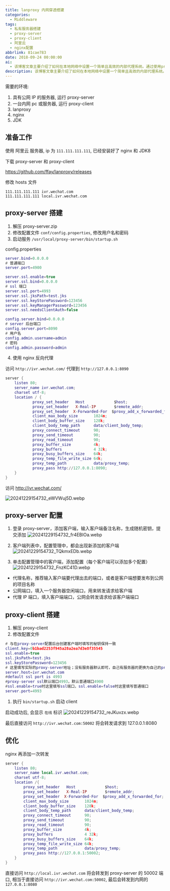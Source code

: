 ```yaml
---
title: lanproxy 内网穿透搭建
categories:
  - Middleware
tags:
  - 私有服务器搭建
  - proxy-server
  - proxy-client
  - 阿里云
  - nginx配置
abbrlink: 81cae783
date: 2018-09-24 00:00:00
ai:
  - 该博客文章主要介绍了如何在本地网络中设置一个简单且高效的内部代理系统。通过使用proxy-server与proxy-client软件，可以实现在局域网内对公网服务器的灵活访问和控制。首先，在阿里云服务器上搭建了nginx并安装JDK8作为必要环境。接着，详细解释了如何配置proxy-server端：解压zip文件、修改配置文件（包括SSL设置和后台服务端口）、添加客户端以实现私有网络内的代理功能，并通过Nginx反向代理将外部访问重定向到内部服务器。此外，还提供了在proxy-client上搭建的步骤，包括配置文件调整及启动客户端进行实验证明其成功连接。最后部分提到对nginx配置的优化，使得访问本地域名（local.ivr.wechat.com）也能直接转发至proxy-server端口，并最终到达内部服务器（127.0.0.1:8080）。整体方案适合于企业或开发者在局域网中进行高效的私有化服务与应用部署。
description: 该博客文章主要介绍了如何在本地网络中设置一个简单且高效的内部代理系统。通过使用proxy-server与proxy-client软件，可以实现在局域网内对公网服务器的灵活访问和控制。首先，在阿里云服务器上搭建了nginx并安装JDK8作为必要环境。接着，详细解释了如何配置proxy-server端：解压zip文件、修改配置文件（包括SSL设置和后台服务端口）、添加客户端以实现私有网络内的代理功能，并通过Nginx反向代理将外部访问重定向到内部服务器。此外，还提供了在proxy-client上搭建的步骤，包括配置文件调整及启动客户端进行实验证明其成功连接。最后部分提到对nginx配置的优化，使得访问本地域名（local.ivr.wechat.com）也能直接转发至proxy-server端口，并最终到达内部服务器（127.0.0.1:8080）。整体方案适合于企业或开发者在局域网中进行高效的私有化服务与应用部署。
---
```


需要的环境:

1. 具有公网 IP 的服务器, 运行 proxy-server
2. 一台内网 pc 或服务器, 运行 proxy-client
3. lanproxy
4. nginx
5. JDK

## 准备工作

使用 阿里云 服务器, ip 为 `111.111.111.111`, 已经安装好了 nginx 和 JDK8

下载 proxy-server 和 proxy-client

https://github.com/ffay/lanproxy/releases

修改 hosts 文件

```
111.111.111.111 ivr.wechat.com
111.111.111.111 local.ivr.wechat.com
```

## proxy-server 搭建

1. 解压 proxy-server.zip
2. 修改配置文件 `conf/config.properties`, 修改用户名和密码
3. 启动服务 `/usr/local/proxy-server/bin/startup.sh`

config.properties

```lua
server.bind=0.0.0.0
# 普通端口
server.port=4900

server.ssl.enable=true
server.ssl.bind=0.0.0.0
# ssl 端口
server.ssl.port=4993
server.ssl.jksPath=test.jks
server.ssl.keyStorePassword=123456
server.ssl.keyManagerPassword=123456
server.ssl.needsClientAuth=false

config.server.bind=0.0.0.0
# server 后台端口
config.server.port=8090
# 用户名
config.admin.username=admin
# 密码
config.admin.password=admin
```

4. 使用 nginx 反向代理

访问 `http://ivr.wechat.com/` 代理到 `http://127.0.0.1:8090`

```lua
server {
    listen 80;
    server_name ivr.wechat.com;
    charset utf-8;
    location / {
            proxy_set_header   Host             $host;
            proxy_set_header   X-Real-IP        $remote_addr;
            proxy_set_header  X-Forwarded-For  $proxy_add_x_forwarded_for;
            client_max_body_size       1024m;
            client_body_buffer_size    128k;
            client_body_temp_path      data/client_body_temp;
            proxy_connect_timeout      90;
            proxy_send_timeout         90;
            proxy_read_timeout         90;
            proxy_buffer_size          4k;
            proxy_buffers              4 32k;
            proxy_busy_buffers_size    64k;
            proxy_temp_file_write_size 64k;
            proxy_temp_path            data/proxy_temp;
            proxy_pass http://127.0.0.1:8090;
    }
}
```

访问 http://ivr.wechat.com/

![20241229154732_eWVWuj5D.webp](https://blog-1258270892.cos.ap-chengdu.myqcloud.com/source/image/20241229154732_eWVWuj5D.webp)

## proxy-server 配置

1. 登录 proxy-server，添加客户端，输入客户端备注名称，生成随机密钥，提交添加
   ![20241229154732_fr4EBIOa.webp](https://blog-1258270892.cos.ap-chengdu.myqcloud.com/source/image/20241229154732_fr4EBIOa.webp)

2. 客户端列表中，配置管理中，都会出现新添加的客户端
   ![20241229154732_TQkmxEDb.webp](https://blog-1258270892.cos.ap-chengdu.myqcloud.com/source/image/20241229154732_TQkmxEDb.webp)

3. 单击配置管理中的客户端，添加配置（每个客户端可以添加多个配置）
   ![20241229154732_FnzKC41D.webp](https://blog-1258270892.cos.ap-chengdu.myqcloud.com/source/image/20241229154732_FnzKC41D.webp)

- 代理名称，推荐输入客户端要代理出去的端口，或者是客户端想要发布到公网的项目名称
- 公网端口，填入一个服务器空闲端口，用来转发请求给客户端
- 代理 IP 端口，填入客户端端口，公网会转发请求给该客户端端口

## proxy-client 搭建

1. 解压 proxy-client
2. 修改配置文件

```lua
# 与在proxy-server配置后台创建客户端时填写的秘钥保持一致
client.key=0b1bad2253f945a28a2ea7d3e8f35545
ssl.enable=true
ssl.jksPath=test.jks
ssl.keyStorePassword=123456
# 这里填写实际的proxy-server地址；没有服务器默认即可，自己有服务器的更换为自己的proxy-server（IP）地址
server.host=ivr.wechat.com
#default ssl port is 4993
#proxy-server ssl默认端口4993，默认普通端口4900
#ssl.enable=true时这里填写ssl端口，ssl.enable=false时这里填写普通端口
server.port=4993
```

1. 执行 `bin/startup.sh` 启动 client

启动成功后, 会显示 `在线` 标识
![20241229154732_reJKuvzx.webp](https://blog-1258270892.cos.ap-chengdu.myqcloud.com/source/image/20241229154732_reJKuvzx.webp)

最后直接访问 `http://ivr.wechat.com:50002` 将会转发请求到 127.0.0.1:8080

## 优化

nginx 再添加一次转发

```lua
server {
    listen 80;
    server_name local.ivr.wechat.com;
    charset utf-8;
    location /{
        proxy_set_header   Host             $host;
        proxy_set_header   X-Real-IP        $remote_addr;
        proxy_set_header  X-Forwarded-For  $proxy_add_x_forwarded_for;
        client_max_body_size       1024m;
        client_body_buffer_size    128k;
        client_body_temp_path      data/client_body_temp;
        proxy_connect_timeout      90;
        proxy_send_timeout         90;
        proxy_read_timeout         90;
        proxy_buffer_size          4k;
        proxy_buffers              4 32k;
        proxy_busy_buffers_size    64k;
        proxy_temp_file_write_size 64k;
        proxy_temp_path            data/proxy_temp;
        proxy_pass http://127.0.0.1:50002;
    }
}
```

直接访问 `http://local.ivr.wechat.com` 将会转发到 proxy-server 的 50002 端口, 相当于直接访问 `http://ivr.wechat.com:50002`,
最后会转发到内网的 `127.0.0.1:8080`
